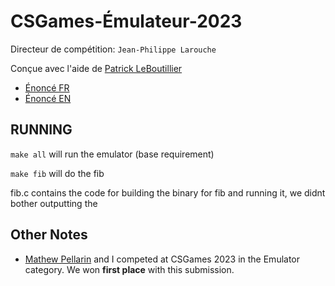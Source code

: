 # CSGames-Émulateur-2023

Directeur de compétition: `Jean-Philippe Larouche`

Conçue avec l'aide de [Patrick LeBoutillier](https://github.com/patrickleboutillier)

- [Énoncé FR](enonce_fr.md)
- [Énoncé EN](enonce_en.md)

## RUNNING

`make all` will run the emulator (base requirement)

`make fib` will do the fib

fib.c contains the code for building the binary for fib and running it, we didnt bother outputting the

## Other Notes

- [Mathew Pellarin](https://github.com/matp101) and I competed at CSGames 2023 in the Emulator category. We won **first place** with this submission.
